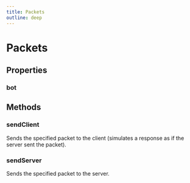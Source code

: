```yaml
---
title: Packets
outline: deep
---
```

# Packets
## Properties
### bot




## Methods
### sendClient
Sends the specified packet to the client (simulates a response as if the server sent the packet).


### sendServer
Sends the specified packet to the server.

